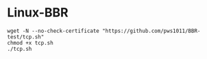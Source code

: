 # Linux-BBR
```
wget -N --no-check-certificate "https://github.com/pws1011/BBR-test/tcp.sh"
chmod +x tcp.sh
./tcp.sh
```

